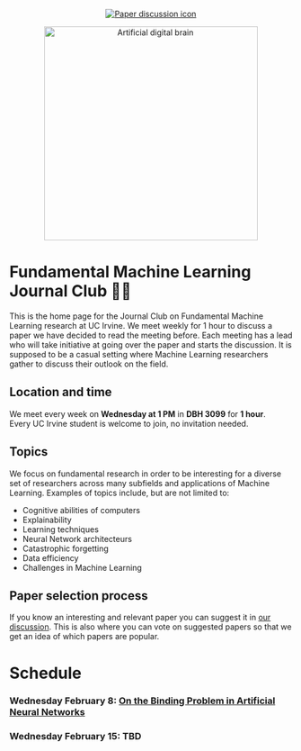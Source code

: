 <p align="center">
    <a href="https://github.com/mikeheddes/fml-jounal-club/discussions/2"><img alt="Paper discussion icon" src="https://img.shields.io/badge/Paper-discussion-orange?style=flat" /></a>
</p>

<div align="center">
    <img width="380px" alt="Artificial digital brain" src="https://raw.githubusercontent.com/mikeheddes/fundamental-ai-jounal-club/main/digital-artificial-brain.png" />
</div>

# Fundamental Machine Learning Journal Club 🤖📖

This is the home page for the Journal Club on Fundamental Machine Learning research at UC Irvine. We meet weekly for 1 hour to discuss a paper we have decided to read the meeting before. Each meeting has a lead who will take initiative at going over the paper and starts the discussion. It is supposed to be a casual setting where Machine Learning researchers gather to discuss their outlook on the field.

## Location and time

We meet every week on **Wednesday at 1 PM** in **DBH 3099** for **1 hour**.<br/>
Every UC Irvine student is welcome to join, no invitation needed.

## Topics

We focus on fundamental research in order to be interesting for a diverse set of researchers across many subfields and applications of Machine Learning. Examples of topics include, but are not limited to:

- Cognitive abilities of computers
- Explainability
- Learning techniques
- Neural Network architecteurs
- Catastrophic forgetting
- Data efficiency
- Challenges in Machine Learning

## Paper selection process

If you know an interesting and relevant paper you can suggest it in [our discussion](https://github.com/mikeheddes/fml-jounal-club/discussions/2). This is also where you can vote on suggested papers so that we get an idea of which papers are popular.

# Schedule

### Wednesday February 8: [On the Binding Problem in Artificial Neural Networks](https://arxiv.org/abs/2012.05208)

### Wednesday February 15: TBD
